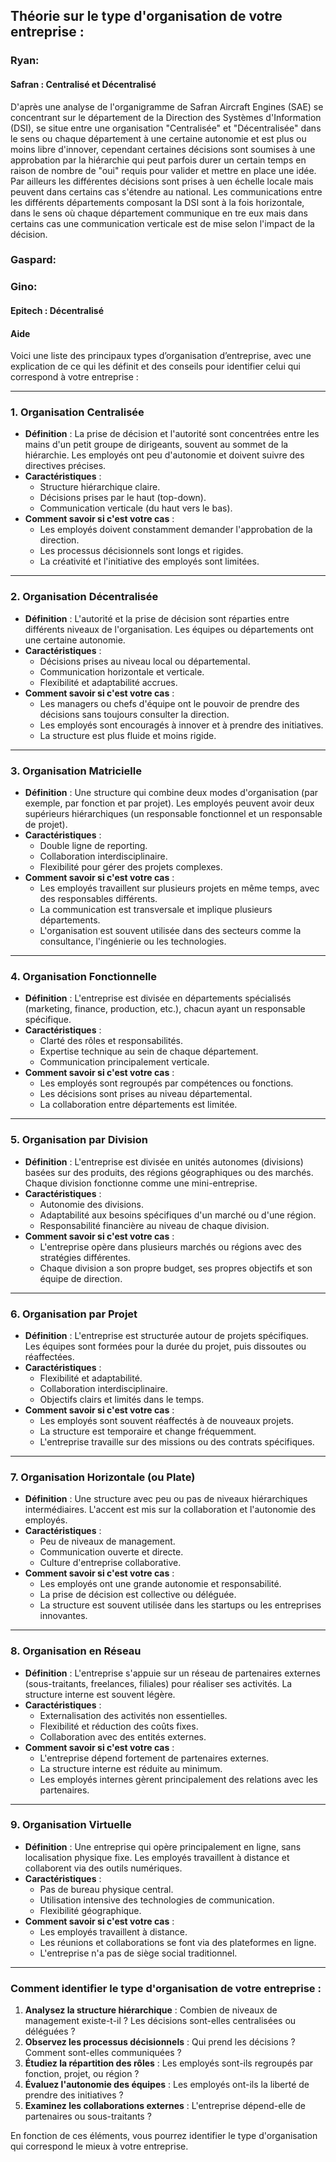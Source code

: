 ## Théorie sur le type d'organisation de votre entreprise :
### Ryan:
#### Safran : Centralisé et Décentralisé
D'après une analyse de l'organigramme de Safran Aircraft Engines (SAE) se concentrant sur le département de la Direction des Systèmes d'Information (DSI), se situe entre une organisation "Centralisée" et "Décentralisée" dans le sens ou chaque département à une certaine autonomie et est plus ou moins libre d'innover, cependant certaines décisions sont soumises à une approbation par la hiérarchie qui peut parfois durer un certain temps en raison de nombre de "oui" requis pour valider et mettre en place une idée. Par ailleurs les différentes décisions sont prises à uen échelle locale mais peuvent dans certains cas s'étendre au national. Les communications entre les différents départements composant la DSI sont à la fois horizontale, dans le sens où chaque département communique en tre eux mais dans certains cas une communication verticale est de mise selon l'impact de la décision.

### Gaspard:


### Gino:
#### Epitech : Décentralisé



#### Aide
Voici une liste des principaux types d’organisation d’entreprise, avec une explication de ce qui les définit et des conseils pour identifier celui qui correspond à votre entreprise :

---

### 1. **Organisation Centralisée**
   - **Définition** : La prise de décision et l'autorité sont concentrées entre les mains d'un petit groupe de dirigeants, souvent au sommet de la hiérarchie. Les employés ont peu d'autonomie et doivent suivre des directives précises.
   - **Caractéristiques** :
     - Structure hiérarchique claire.
     - Décisions prises par le haut (top-down).
     - Communication verticale (du haut vers le bas).
   - **Comment savoir si c'est votre cas** :
     - Les employés doivent constamment demander l'approbation de la direction.
     - Les processus décisionnels sont longs et rigides.
     - La créativité et l'initiative des employés sont limitées.

---

### 2. **Organisation Décentralisée**
   - **Définition** : L'autorité et la prise de décision sont réparties entre différents niveaux de l'organisation. Les équipes ou départements ont une certaine autonomie.
   - **Caractéristiques** :
     - Décisions prises au niveau local ou départemental.
     - Communication horizontale et verticale.
     - Flexibilité et adaptabilité accrues.
   - **Comment savoir si c'est votre cas** :
     - Les managers ou chefs d'équipe ont le pouvoir de prendre des décisions sans toujours consulter la direction.
     - Les employés sont encouragés à innover et à prendre des initiatives.
     - La structure est plus fluide et moins rigide.

---

### 3. **Organisation Matricielle**
   - **Définition** : Une structure qui combine deux modes d'organisation (par exemple, par fonction et par projet). Les employés peuvent avoir deux supérieurs hiérarchiques (un responsable fonctionnel et un responsable de projet).
   - **Caractéristiques** :
     - Double ligne de reporting.
     - Collaboration interdisciplinaire.
     - Flexibilité pour gérer des projets complexes.
   - **Comment savoir si c'est votre cas** :
     - Les employés travaillent sur plusieurs projets en même temps, avec des responsables différents.
     - La communication est transversale et implique plusieurs départements.
     - L'organisation est souvent utilisée dans des secteurs comme la consultance, l'ingénierie ou les technologies.

---

### 4. **Organisation Fonctionnelle**
   - **Définition** : L'entreprise est divisée en départements spécialisés (marketing, finance, production, etc.), chacun ayant un responsable spécifique.
   - **Caractéristiques** :
     - Clarté des rôles et responsabilités.
     - Expertise technique au sein de chaque département.
     - Communication principalement verticale.
   - **Comment savoir si c'est votre cas** :
     - Les employés sont regroupés par compétences ou fonctions.
     - Les décisions sont prises au niveau départemental.
     - La collaboration entre départements est limitée.

---

### 5. **Organisation par Division**
   - **Définition** : L'entreprise est divisée en unités autonomes (divisions) basées sur des produits, des régions géographiques ou des marchés. Chaque division fonctionne comme une mini-entreprise.
   - **Caractéristiques** :
     - Autonomie des divisions.
     - Adaptabilité aux besoins spécifiques d'un marché ou d'une région.
     - Responsabilité financière au niveau de chaque division.
   - **Comment savoir si c'est votre cas** :
     - L'entreprise opère dans plusieurs marchés ou régions avec des stratégies différentes.
     - Chaque division a son propre budget, ses propres objectifs et son équipe de direction.

---

### 6. **Organisation par Projet**
   - **Définition** : L'entreprise est structurée autour de projets spécifiques. Les équipes sont formées pour la durée du projet, puis dissoutes ou réaffectées.
   - **Caractéristiques** :
     - Flexibilité et adaptabilité.
     - Collaboration interdisciplinaire.
     - Objectifs clairs et limités dans le temps.
   - **Comment savoir si c'est votre cas** :
     - Les employés sont souvent réaffectés à de nouveaux projets.
     - La structure est temporaire et change fréquemment.
     - L'entreprise travaille sur des missions ou des contrats spécifiques.

---

### 7. **Organisation Horizontale (ou Plate)**
   - **Définition** : Une structure avec peu ou pas de niveaux hiérarchiques intermédiaires. L'accent est mis sur la collaboration et l'autonomie des employés.
   - **Caractéristiques** :
     - Peu de niveaux de management.
     - Communication ouverte et directe.
     - Culture d'entreprise collaborative.
   - **Comment savoir si c'est votre cas** :
     - Les employés ont une grande autonomie et responsabilité.
     - La prise de décision est collective ou déléguée.
     - La structure est souvent utilisée dans les startups ou les entreprises innovantes.

---

### 8. **Organisation en Réseau**
   - **Définition** : L'entreprise s'appuie sur un réseau de partenaires externes (sous-traitants, freelances, filiales) pour réaliser ses activités. La structure interne est souvent légère.
   - **Caractéristiques** :
     - Externalisation des activités non essentielles.
     - Flexibilité et réduction des coûts fixes.
     - Collaboration avec des entités externes.
   - **Comment savoir si c'est votre cas** :
     - L'entreprise dépend fortement de partenaires externes.
     - La structure interne est réduite au minimum.
     - Les employés internes gèrent principalement des relations avec les partenaires.

---

### 9. **Organisation Virtuelle**
   - **Définition** : Une entreprise qui opère principalement en ligne, sans localisation physique fixe. Les employés travaillent à distance et collaborent via des outils numériques.
   - **Caractéristiques** :
     - Pas de bureau physique central.
     - Utilisation intensive des technologies de communication.
     - Flexibilité géographique.
   - **Comment savoir si c'est votre cas** :
     - Les employés travaillent à distance.
     - Les réunions et collaborations se font via des plateformes en ligne.
     - L'entreprise n'a pas de siège social traditionnel.

---

### Comment identifier le type d'organisation de votre entreprise :
1. **Analysez la structure hiérarchique** : Combien de niveaux de management existe-t-il ? Les décisions sont-elles centralisées ou déléguées ?
2. **Observez les processus décisionnels** : Qui prend les décisions ? Comment sont-elles communiquées ?
3. **Étudiez la répartition des rôles** : Les employés sont-ils regroupés par fonction, projet, ou région ?
4. **Évaluez l'autonomie des équipes** : Les employés ont-ils la liberté de prendre des initiatives ?
5. **Examinez les collaborations externes** : L'entreprise dépend-elle de partenaires ou sous-traitants ?

En fonction de ces éléments, vous pourrez identifier le type d'organisation qui correspond le mieux à votre entreprise.